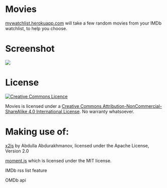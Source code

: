 # Movies

[mywatchlist.herokuapp.com](https://mywatchlist.herokuapp.com) will take a few random movies from your IMDb watchlist, to help you choose.

# Screenshot

![](https://i.imgur.com/ADEYKLA.png)

# License

[![Creative Commons Licence](https://i.creativecommons.org/l/by-nc-sa/4.0/88x31.png)](http://creativecommons.org/licenses/by-nc-sa/4.0/)

Movies is licensed under a [Creative Commons Attribution-NonCommercial-ShareAlike 4.0 International License](http://creativecommons.org/licenses/by-nc-sa/4.0/). No warranty whatsoever.

# Making use of:

[x2js](https://code.google.com/p/x2js/) by Abdulla Abdurakhmanov, licensed under the Apache License, Version 2.0

[moment.js](http://momentjs.com) which is licensed under the MIT license.

IMDb rss list feature

OMDb api

